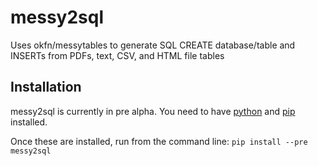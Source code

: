 messy2sql
=========

Uses okfn/messytables to generate SQL CREATE database/table and INSERTs from PDFs, text, CSV, and HTML file tables

## Installation

messy2sql is currently in pre alpha. You need to have [python](www.python.org/getit/) and [pip](http://www.pip-installer.org/en/latest/installing.html) installed.

Once these are installed, run from the command line: `pip install --pre messy2sql`
